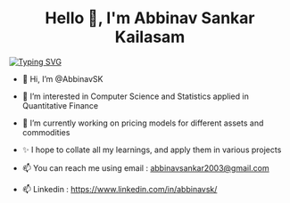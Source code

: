 <h1 align="center">Hello 👋, I'm Abbinav Sankar Kailasam</h1>

[![Typing SVG](https://readme-typing-svg.demolab.com/?lines=Aspiring+Quant;Data+Scientist)](https://git.io/typing-svg)

- 👋 Hi, I’m @AbbinavSK
  
- 👀 I’m interested in Computer Science and Statistics applied in Quantitative Finance
  
- 🌱 I’m currently working on pricing models for different assets and commodities
  
- ✨ I hope to collate all my learnings, and apply them in various projects
  
- 📫 You can reach me using email : abbinavsankar2003@gmail.com
  
- 📫 Linkedin : https://www.linkedin.com/in/abbinavsk/
